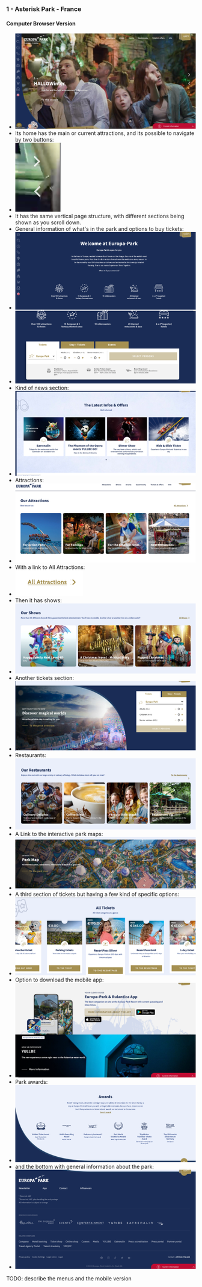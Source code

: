 ### 1 - Asterisk Park - France

#### Computer Browser Version
- ![img.png](img/img.png)
- Its home has the main or current attractions, and its possible to navigate
by two buttons:
- ![img.png](img.png)
- It has the same vertical page structure, with different sections being shown as
you scroll down.
- General information of what's in the park and options to buy tickets:
- ![img_1.png](img_1.png)
- ![img_2.png](img_2.png)
- Kind of news section:
- ![img_3.png](img_3.png)
- Attractions:
- ![img_4.png](img_4.png)
- With a link to All Attractions:
- ![img_5.png](img_5.png)
- Then it has shows:
- ![img_6.png](img_6.png)
- Another tickets section:
- ![img_7.png](img_7.png)
- Restaurants:
- ![img_8.png](img_8.png)
- A Link to the interactive park maps:
- ![img_9.png](img_9.png)
- A third section of tickets but having a few kind of specific options:
- ![img_10.png](img_10.png)
- Option to download the mobile app:
- ![img_11.png](img_11.png)
- Park awards:
- ![img_12.png](img_12.png)
- and the bottom with general information about the park:
- ![img_13.png](img_13.png)

TODO: describe the menus and the mobile version